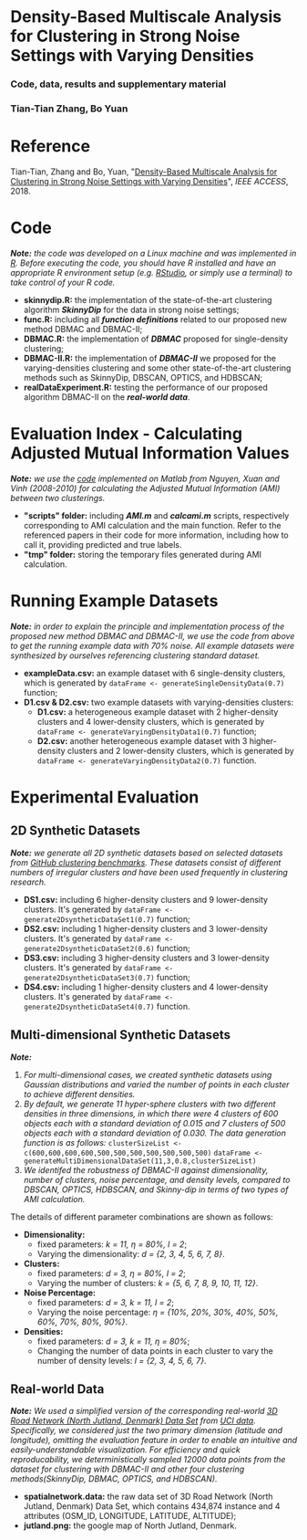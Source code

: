 # Density-Based Multiscale Analysis for Clustering in Strong Noise Settings with Varying Densities

### Code, data, results and supplementary material

### Tian-Tian Zhang, Bo Yuan

# Reference
Tian-Tian, Zhang and Bo, Yuan, "[Density-Based Multiscale Analysis for Clustering in Strong Noise Settings with Varying Densities](https://ieeexplore.ieee.org/document/8359265/)", *IEEE ACCESS*, 2018.

# Code
***Note:*** *the code was developed on a Linux machine and was implemented in [R](https://www.r-project.org/). Before executing the code, you should have R installed and have an appropriate R environment setup (e.g. [RStudio](https://www.rstudio.com/products/RStudio/), or simply use a terminal) to take control of your R code.*

- **skinnydip.R:** the implementation of the state-of-the-art clustering algorithm ***SkinnyDip*** for the data in strong noise settings;
- **func.R:** including all ***function definitions*** related to our proposed new method DBMAC and DBMAC-II; 
- **DBMAC.R:** the implementation of ***DBMAC*** proposed for single-density clustering;
- **DBMAC-II.R:** the implementation of ***DBMAC-II*** we proposed for the varying-densities clustering and some other state-of-the-art clustering methods such as SkinnyDip, DBSCAN, OPTICS, and HDBSCAN;
- **realDataExperiment.R:** testing the performance of our proposed algorithm DBMAC-II on the ***real-world data***. 

# Evaluation Index - Calculating Adjusted Mutual Information Values
***Note:*** *we use the [code](https://www.mathworks.com/matlabcentral/fileexchange/33144-the-adjusted-mutual-information) implemented on Matlab from Nguyen, Xuan and Vinh (2008-2010) for calculating the Adjusted Mutual Information (AMI) between two clusterings.*

- **"scripts" folder:** including ***AMI.m*** and ***calcami.m*** scripts, respectively corresponding to AMI calculation and the main function. Refer to the referenced papers in their code for more information, including how to call it, providing predicted and true labels.
- **"tmp" folder:** storing the temporary files generated during AMI calculation.

# Running Example Datasets
***Note:*** *in order to explain the principle and implementation process of the proposed new method DBMAC and DBMAC-II, we use the code from above to get the running example data with 70% noise. All example datasets were synthesized by ourselves referencing clustering standard dataset.*

- **exampleData.csv:** an example dataset with 6 single-density clusters, which is generated by `dataFrame <- generateSingleDensityData(0.7)` function;
- **D1.csv & D2.csv:** two example datasets with varying-densities clusters:
	- **D1.csv:** a heterogeneous example dataset with 2 higher-density clusters and 4 lower-density clusters, which is generated by `dataFrame <- generateVaryingDensityData1(0.7)` function;
	- **D2.csv:** another heterogeneous example dataset with 3 higher-density clusters and 2 lower-density clusters, which is generated by `dataFrame <- generateVaryingDensityData2(0.7)` function. 

# Experimental Evaluation

## 2D Synthetic Datasets
***Note:*** *we generate all 2D synthetic datasets based on selected datasets from [GitHub clustering benchmarks](https://github.com/deric/clustering-benchmark). These datasets consist of different numbers of irregular clusters and have been used frequently in clustering research.*

- **DS1.csv:** including 6 higher-density clusters and 9 lower-density clusters. It's generated by `dataFrame <- generate2DsyntheticDataSet1(0.7)` function;
- **DS2.csv:** including 1 higher-density clusters and 3 lower-density clusters. It's generated by `dataFrame <- generate2DsyntheticDataSet2(0.6)` function;
- **DS3.csv:** including 3 higher-density clusters and 3 lower-density clusters. It's generated by `dataFrame <- generate2DsyntheticDataSet3(0.7)` function;
- **DS4.csv:** including 1 higher-density clusters and 4 lower-density clusters. It's generated by `dataFrame <- generate2DsyntheticDataSet4(0.7)` function.

## Multi-dimensional Synthetic Datasets
***Note:***

1. *For multi-dimensional cases, we created synthetic datasets using Gaussian distributions and varied the number of points in each cluster to achieve different densities.*
2. *By default, we generate 11 hyper-sphere clusters with two different densities in three dimensions, in which there were 4 clusters of 600 objects each with a standard deviation of 0.015 and 7 clusters of 500 objects each with a standard deviation of 0.030. The data generation function is as follows:*
`clusterSizeList <- c(600,600,600,600,500,500,500,500,500,500,500)`
`dataFrame <- generateMultiDimensionalDataSet(11,3,0.8,clusterSizeList)`
3. *We identifed the robustness of DBMAC-II against dimensionality, number of clusters, noise percentage, and density levels, compared to DBSCAN, OPTICS, HDBSCAN, and Skinny-dip in terms of two types of AMI calculation.*

The details of different parameter combinations are shown as follows:

- **Dimensionality:**
	- fixed parameters: *k = 11, η = 80%, l = 2*;
	- Varying the dimensionality: *d = {2, 3, 4, 5, 6, 7, 8}*.
- **Clusters:**
	- fixed parameters: *d = 3, η = 80%, l = 2*;
	- Varying the number of clusters: *k = {5, 6, 7, 8, 9, 10, 11, 12}*.
- **Noise Percentage:**
	- fixed parameters: *d = 3, k = 11, l = 2*;
	- Varying the noise percentage: *η = {10%, 20%, 30%, 40%, 50%, 60%, 70%, 80%, 90%}*.
- **Densities:**
	- fixed parameters: *d = 3, k = 11, η = 80%*;
	- Changing the number of data points in each cluster to vary the number of density levels: *l = {2, 3, 4, 5, 6, 7}*.

## Real-world Data
***Note:*** *We used a simplified version of the corresponding real-world [3D Road Network (North Jutland, Denmark) Data Set](https://archive.ics.uci.edu/ml/datasets/3D+Road+Network+%28North+Jutland,+Denmark%29) from [UCI data](https://archive.ics.uci.edu/ml/index.php). Specifically, we considered just the two primary dimension (latitude and longitude), omitting the evaluation feature in order to enable an intuitive and easily-understandable visualization. For efficiency and quick reproducability, we deterministically sampled 12000 data points from the dataset for clustering with DBMAC-II and other four clustering methods(SkinnyDip, DBMAC, OPTICS, and HDBSCAN).*

- **spatialnetwork.data:** the raw data set of 3D Road Network (North Jutland, Denmark) Data Set, which contains 434,874 instance and 4 attributes (OSM_ID, LONGITUDE, LATITUDE, ALTITUDE);
- **jutland.png:** the google map of North Jutland, Denmark.